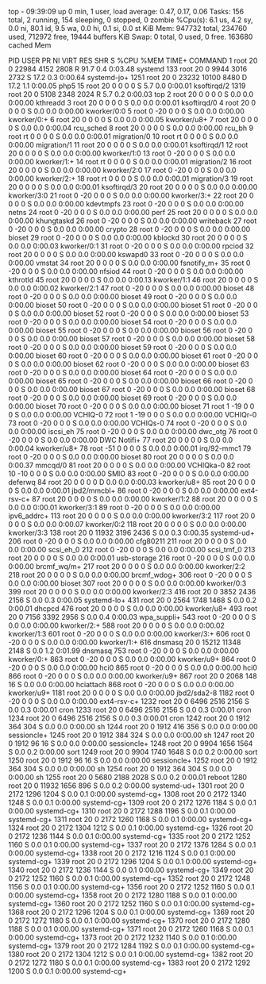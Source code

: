 top - 09:39:09 up 0 min,  1 user,  load average: 0.47, 0.17, 0.06
Tasks: 156 total,   2 running, 154 sleeping,   0 stopped,   0 zombie
%Cpu(s):  6.1 us,  4.2 sy,  0.0 ni, 80.1 id,  9.5 wa,  0.0 hi,  0.1 si,  0.0 st
KiB Mem:    947732 total,   234760 used,   712972 free,    19444 buffers
KiB Swap:        0 total,        0 used,        0 free.   163680 cached Mem

  PID USER      PR  NI    VIRT    RES    SHR S  %CPU %MEM     TIME+ COMMAND
    1 root      20   0   22984   4152   2808 R  91.7  0.4   0:03.48 systemd
  133 root      20   0    9944   3016   2732 S  17.2  0.3   0:00.64 systemd-jo+
 1251 root      20   0   23232  10100   8480 D  17.2  1.1   0:00.05 php5
   15 root      20   0       0      0      0 S   5.7  0.0   0:00.01 ksoftirqd/2
 1319 root      20   0    5108   2348   2024 R   5.7  0.2   0:00.03 top
    2 root      20   0       0      0      0 S   0.0  0.0   0:00.00 kthreadd
    3 root      20   0       0      0      0 S   0.0  0.0   0:00.01 ksoftirqd/0
    4 root      20   0       0      0      0 S   0.0  0.0   0:00.00 kworker/0:0
    5 root       0 -20       0      0      0 S   0.0  0.0   0:00.00 kworker/0:+
    6 root      20   0       0      0      0 S   0.0  0.0   0:00.05 kworker/u8+
    7 root      20   0       0      0      0 S   0.0  0.0   0:00.04 rcu_sched
    8 root      20   0       0      0      0 S   0.0  0.0   0:00.00 rcu_bh
    9 root      rt   0       0      0      0 S   0.0  0.0   0:00.01 migration/0
   10 root      rt   0       0      0      0 S   0.0  0.0   0:00.00 migration/1
   11 root      20   0       0      0      0 S   0.0  0.0   0:00.01 ksoftirqd/1
   12 root      20   0       0      0      0 S   0.0  0.0   0:00.00 kworker/1:0
   13 root       0 -20       0      0      0 S   0.0  0.0   0:00.00 kworker/1:+
   14 root      rt   0       0      0      0 S   0.0  0.0   0:00.01 migration/2
   16 root      20   0       0      0      0 S   0.0  0.0   0:00.00 kworker/2:0
   17 root       0 -20       0      0      0 S   0.0  0.0   0:00.00 kworker/2:+
   18 root      rt   0       0      0      0 S   0.0  0.0   0:00.01 migration/3
   19 root      20   0       0      0      0 S   0.0  0.0   0:00.01 ksoftirqd/3
   20 root      20   0       0      0      0 S   0.0  0.0   0:00.00 kworker/3:0
   21 root       0 -20       0      0      0 S   0.0  0.0   0:00.00 kworker/3:+
   22 root      20   0       0      0      0 S   0.0  0.0   0:00.00 kdevtmpfs
   23 root       0 -20       0      0      0 S   0.0  0.0   0:00.00 netns
   24 root       0 -20       0      0      0 S   0.0  0.0   0:00.00 perf
   25 root      20   0       0      0      0 S   0.0  0.0   0:00.00 khungtaskd
   26 root       0 -20       0      0      0 S   0.0  0.0   0:00.00 writeback
   27 root       0 -20       0      0      0 S   0.0  0.0   0:00.00 crypto
   28 root       0 -20       0      0      0 S   0.0  0.0   0:00.00 bioset
   29 root       0 -20       0      0      0 S   0.0  0.0   0:00.00 kblockd
   30 root      20   0       0      0      0 S   0.0  0.0   0:00.03 kworker/0:1
   31 root       0 -20       0      0      0 S   0.0  0.0   0:00.00 rpciod
   32 root      20   0       0      0      0 S   0.0  0.0   0:00.00 kswapd0
   33 root       0 -20       0      0      0 S   0.0  0.0   0:00.00 vmstat
   34 root      20   0       0      0      0 S   0.0  0.0   0:00.00 fsnotify_m+
   35 root       0 -20       0      0      0 S   0.0  0.0   0:00.00 nfsiod
   44 root       0 -20       0      0      0 S   0.0  0.0   0:00.00 kthrotld
   45 root      20   0       0      0      0 S   0.0  0.0   0:00.13 kworker/1:1
   46 root      20   0       0      0      0 S   0.0  0.0   0:00.02 kworker/2:1
   47 root       0 -20       0      0      0 S   0.0  0.0   0:00.00 bioset
   48 root       0 -20       0      0      0 S   0.0  0.0   0:00.00 bioset
   49 root       0 -20       0      0      0 S   0.0  0.0   0:00.00 bioset
   50 root       0 -20       0      0      0 S   0.0  0.0   0:00.00 bioset
   51 root       0 -20       0      0      0 S   0.0  0.0   0:00.00 bioset
   52 root       0 -20       0      0      0 S   0.0  0.0   0:00.00 bioset
   53 root       0 -20       0      0      0 S   0.0  0.0   0:00.00 bioset
   54 root       0 -20       0      0      0 S   0.0  0.0   0:00.00 bioset
   55 root       0 -20       0      0      0 S   0.0  0.0   0:00.00 bioset
   56 root       0 -20       0      0      0 S   0.0  0.0   0:00.00 bioset
   57 root       0 -20       0      0      0 S   0.0  0.0   0:00.00 bioset
   58 root       0 -20       0      0      0 S   0.0  0.0   0:00.00 bioset
   59 root       0 -20       0      0      0 S   0.0  0.0   0:00.00 bioset
   60 root       0 -20       0      0      0 S   0.0  0.0   0:00.00 bioset
   61 root       0 -20       0      0      0 S   0.0  0.0   0:00.00 bioset
   62 root       0 -20       0      0      0 S   0.0  0.0   0:00.00 bioset
   63 root       0 -20       0      0      0 S   0.0  0.0   0:00.00 bioset
   64 root       0 -20       0      0      0 S   0.0  0.0   0:00.00 bioset
   65 root       0 -20       0      0      0 S   0.0  0.0   0:00.00 bioset
   66 root       0 -20       0      0      0 S   0.0  0.0   0:00.00 bioset
   67 root       0 -20       0      0      0 S   0.0  0.0   0:00.00 bioset
   68 root       0 -20       0      0      0 S   0.0  0.0   0:00.00 bioset
   69 root       0 -20       0      0      0 S   0.0  0.0   0:00.00 bioset
   70 root       0 -20       0      0      0 S   0.0  0.0   0:00.00 bioset
   71 root       1 -19       0      0      0 S   0.0  0.0   0:00.00 VCHIQ-0
   72 root       1 -19       0      0      0 S   0.0  0.0   0:00.00 VCHIQr-0
   73 root       0 -20       0      0      0 S   0.0  0.0   0:00.00 VCHIQs-0
   74 root       0 -20       0      0      0 S   0.0  0.0   0:00.00 iscsi_eh
   75 root       0 -20       0      0      0 S   0.0  0.0   0:00.00 dwc_otg
   76 root       0 -20       0      0      0 S   0.0  0.0   0:00.00 DWC Notifi+
   77 root      20   0       0      0      0 S   0.0  0.0   0:00.04 kworker/u8+
   78 root     -51   0       0      0      0 S   0.0  0.0   0:00.01 irq/92-mmc1
   79 root       0 -20       0      0      0 S   0.0  0.0   0:00.00 bioset
   80 root      20   0       0      0      0 S   0.0  0.0   0:00.37 mmcqd/0
   81 root      20   0       0      0      0 S   0.0  0.0   0:00.00 VCHIQka-0
   82 root      10 -10       0      0      0 S   0.0  0.0   0:00.00 SMIO
   83 root       0 -20       0      0      0 S   0.0  0.0   0:00.00 deferwq
   84 root      20   0       0      0      0 D   0.0  0.0   0:00.03 kworker/u8+
   85 root      20   0       0      0      0 S   0.0  0.0   0:00.01 jbd2/mmcbl+
   86 root       0 -20       0      0      0 S   0.0  0.0   0:00.00 ext4-rsv-c+
   87 root      20   0       0      0      0 S   0.0  0.0   0:00.00 kworker/1:2
   88 root      20   0       0      0      0 S   0.0  0.0   0:00.01 kworker/3:1
   89 root       0 -20       0      0      0 S   0.0  0.0   0:00.00 ipv6_addrc+
  113 root      20   0       0      0      0 S   0.0  0.0   0:00.00 kworker/3:2
  117 root      20   0       0      0      0 S   0.0  0.0   0:00.07 kworker/0:2
  118 root      20   0       0      0      0 S   0.0  0.0   0:00.00 kworker/3:3
  138 root      20   0   11932   3196   2436 S   0.0  0.3   0:00.35 systemd-ud+
  206 root       0 -20       0      0      0 S   0.0  0.0   0:00.00 cfg80211
  211 root      20   0       0      0      0 S   0.0  0.0   0:00.00 scsi_eh_0
  212 root       0 -20       0      0      0 S   0.0  0.0   0:00.00 scsi_tmf_0
  213 root      20   0       0      0      0 S   0.0  0.0   0:00.01 usb-storage
  216 root       0 -20       0      0      0 S   0.0  0.0   0:00.00 brcmf_wq/m+
  217 root      20   0       0      0      0 S   0.0  0.0   0:00.00 kworker/2:2
  218 root      20   0       0      0      0 S   0.0  0.0   0:00.00 brcmf_wdog+
  306 root       0 -20       0      0      0 S   0.0  0.0   0:00.00 bioset
  307 root      20   0       0      0      0 S   0.0  0.0   0:00.00 kworker/0:3
  399 root      20   0       0      0      0 S   0.0  0.0   0:00.00 kworker/2:3
  416 root      20   0    3852   2436   2156 S   0.0  0.3   0:00.05 systemd-lo+
  431 root      20   0    2564   1748   1468 S   0.0  0.2   0:00.01 dhcpcd
  476 root      20   0       0      0      0 S   0.0  0.0   0:00.00 kworker/u8+
  493 root      20   0    7156   3392   2956 S   0.0  0.4   0:00.03 wpa_suppli+
  543 root       0 -20       0      0      0 S   0.0  0.0   0:00.00 kworker/2:+
  588 root      20   0       0      0      0 S   0.0  0.0   0:00.02 kworker/1:3
  601 root       0 -20       0      0      0 S   0.0  0.0   0:00.00 kworker/3:+
  606 root       0 -20       0      0      0 S   0.0  0.0   0:00.00 kworker/1:+
  616 dnsmasq   20   0   15212  11348   2148 S   0.0  1.2   0:01.99 dnsmasq
  753 root       0 -20       0      0      0 S   0.0  0.0   0:00.00 kworker/0:+
  863 root       0 -20       0      0      0 S   0.0  0.0   0:00.00 kworker/u9+
  864 root       0 -20       0      0      0 S   0.0  0.0   0:00.00 hci0
  865 root       0 -20       0      0      0 S   0.0  0.0   0:00.00 hci0
  866 root       0 -20       0      0      0 S   0.0  0.0   0:00.00 kworker/u9+
  867 root      20   0    2068    148     16 S   0.0  0.0   0:00.00 hciattach
  868 root       0 -20       0      0      0 S   0.0  0.0   0:00.00 kworker/u9+
 1181 root      20   0       0      0      0 S   0.0  0.0   0:00.00 jbd2/sda2-8
 1182 root       0 -20       0      0      0 S   0.0  0.0   0:00.00 ext4-rsv-c+
 1232 root      20   0    6496   2516   2156 S   0.0  0.3   0:00.01 cron
 1233 root      20   0    6496   2516   2156 S   0.0  0.3   0:00.01 cron
 1234 root      20   0    6496   2516   2156 S   0.0  0.3   0:00.01 cron
 1242 root      20   0    1912    364    304 S   0.0  0.0   0:00.00 sh
 1244 root      20   0    1912    416    356 S   0.0  0.0   0:00.00 sessioncle+
 1245 root      20   0    1912    384    324 S   0.0  0.0   0:00.00 sh
 1247 root      20   0    1912     96     16 S   0.0  0.0   0:00.00 sessioncle+
 1248 root      20   0    9904   1656   1564 S   0.0  0.2   0:00.00 sort
 1249 root      20   0    9904   1740   1648 S   0.0  0.2   0:00.00 sort
 1250 root      20   0    1912     96     16 S   0.0  0.0   0:00.00 sessioncle+
 1252 root      20   0    1912    364    304 S   0.0  0.0   0:00.00 sh
 1254 root      20   0    1912    364    304 S   0.0  0.0   0:00.00 sh
 1255 root      20   0    5680   2188   2028 S   0.0  0.2   0:00.01 reboot
 1280 root      20   0   11932   1656    896 S   0.0  0.2   0:00.00 systemd-ud+
 1301 root      20   0    2172   1296   1204 S   0.0  0.1   0:00.00 systemd-cg+
 1308 root      20   0    2172   1340   1248 S   0.0  0.1   0:00.00 systemd-cg+
 1309 root      20   0    2172   1276   1184 S   0.0  0.1   0:00.00 systemd-cg+
 1310 root      20   0    2172   1288   1196 S   0.0  0.1   0:00.00 systemd-cg+
 1311 root      20   0    2172   1260   1168 S   0.0  0.1   0:00.00 systemd-cg+
 1324 root      20   0    2172   1304   1212 S   0.0  0.1   0:00.00 systemd-cg+
 1326 root      20   0    2172   1236   1144 S   0.0  0.1   0:00.00 systemd-cg+
 1335 root      20   0    2172   1252   1160 S   0.0  0.1   0:00.00 systemd-cg+
 1337 root      20   0    2172   1376   1284 S   0.0  0.1   0:00.00 systemd-cg+
 1338 root      20   0    2172   1216   1124 S   0.0  0.1   0:00.00 systemd-cg+
 1339 root      20   0    2172   1296   1204 S   0.0  0.1   0:00.00 systemd-cg+
 1340 root      20   0    2172   1236   1144 S   0.0  0.1   0:00.00 systemd-cg+
 1349 root      20   0    2172   1252   1160 S   0.0  0.1   0:00.00 systemd-cg+
 1352 root      20   0    2172   1248   1156 S   0.0  0.1   0:00.00 systemd-cg+
 1356 root      20   0    2172   1252   1160 S   0.0  0.1   0:00.00 systemd-cg+
 1358 root      20   0    2172   1280   1188 S   0.0  0.1   0:00.00 systemd-cg+
 1360 root      20   0    2172   1252   1160 S   0.0  0.1   0:00.00 systemd-cg+
 1368 root      20   0    2172   1296   1204 S   0.0  0.1   0:00.00 systemd-cg+
 1369 root      20   0    2172   1272   1180 S   0.0  0.1   0:00.00 systemd-cg+
 1370 root      20   0    2172   1280   1188 S   0.0  0.1   0:00.00 systemd-cg+
 1371 root      20   0    2172   1260   1168 S   0.0  0.1   0:00.00 systemd-cg+
 1373 root      20   0    2172   1232   1140 S   0.0  0.1   0:00.00 systemd-cg+
 1379 root      20   0    2172   1284   1192 S   0.0  0.1   0:00.00 systemd-cg+
 1380 root      20   0    2172   1304   1212 S   0.0  0.1   0:00.00 systemd-cg+
 1382 root      20   0    2172   1272   1180 S   0.0  0.1   0:00.00 systemd-cg+
 1383 root      20   0    2172   1292   1200 S   0.0  0.1   0:00.00 systemd-cg+
